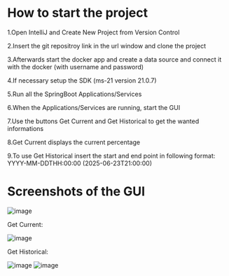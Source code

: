 # How to start the project
1.Open IntelliJ and Create New Project from Version Control

2.Insert the git repositroy link in the url window and clone the project

3.Afterwards start the docker app and create a data source and connect it with the docker (with username and password)

4.If necessary setup the SDK (ms-21 version 21.0.7)

5.Run all the SpringBoot Applications/Services

6.When the Applications/Services are running, start the GUI

7.Use the buttons Get Current and Get Historical to get the wanted informations

8.Get Current displays the current percentage 

9.To use Get Historical insert the start and end point in following format: YYYY-MM-DDTHH:00:00 (2025-06-23T21:00:00)


# Screenshots of the GUI
![image](https://github.com/user-attachments/assets/734f0ec7-fa25-4c79-89f5-08d05e4942ca)

Get Current:

![image](https://github.com/user-attachments/assets/26054492-c2e1-4ce9-8664-0cc14bf7eb1e)

Get Historical:

![image](https://github.com/user-attachments/assets/294ebcc0-f634-47c7-bf1f-4a2ad7100caf)
![image](https://github.com/user-attachments/assets/99775cf6-6e84-4de0-9ba3-0375e86e0714)
